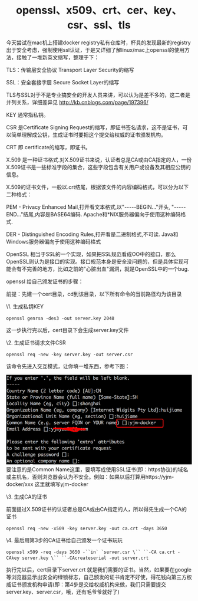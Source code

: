 <h1 align="center">openssl、x509、crt、cer、key、csr、ssl、tls</h1>



今天尝试在mac机上搭建docker registry私有仓库时，杯具的发现最新的registry出于安全考虑，强制使用ssl认证，于是又详细了解linux/mac上openssl的使用方法，接触了一堆新英文缩写，整理于下：

TLS：传输层安全协议 Transport Layer Security的缩写

SSL：安全套接字层 Secure Socket Layer的缩写

TLS与SSL对于不是专业搞安全的开发人员来讲，可以认为是差不多的，这二者是并列关系，详细差异见 http://kb.cnblogs.com/page/197396/

KEY 通常指私钥。

CSR 是Certificate Signing Request的缩写，即证书签名请求，这不是证书，可以简单理解成公钥，生成证书时要把这个提交给权威的证书颁发机构。

CRT 即 certificate的缩写，即证书。

X.509 是一种证书格式.对X.509证书来说，认证者总是CA或由CA指定的人，一份X.509证书是一些标准字段的集合，这些字段包含有关用户或设备及其相应公钥的信息。

X.509的证书文件，一般以.crt结尾，根据该文件的内容编码格式，可以分为以下二种格式：

PEM - Privacy Enhanced Mail,打开看文本格式,以"-----BEGIN..."开头, "-----END..."结尾,内容是BASE64编码.
Apache和*NIX服务器偏向于使用这种编码格式.

DER - Distinguished Encoding Rules,打开看是二进制格式,不可读.
Java和Windows服务器偏向于使用这种编码格式

OpenSSL 相当于SSL的一个实现，如果把SSL规范看成OO中的接口，那么OpenSSL则认为是接口的实现。接口规范本身是安全没问题的，但是具体实现可能会有不完善的地方，比如之前的"心脏出血"漏洞，就是OpenSSL中的一个bug.

 

openssl 给自己颁发证书的步骤：

前提：先建一个cert目录，cd到该目录，以下所有命令的当前路径均为该目录

\1. 生成私钥KEY

```
openssl genrsa -des3 -out server.key 2048
```

这一步执行完以后，cert目录下会生成server.key文件

\2. 生成证书请求文件CSR

```
openssl req -new -key server.key -out server.csr
```

该命令先进入交互模式，让你填一堆东西，参考下图：

![点击看大图](media/27612-20160203162544132-833752847.png)
要注意的是Common Name这里，要填写成使用SSL证书(即：https协议)的域名或主机名，否则浏览器会认为不安全。例如：如果以后打算用https://yjm-docker/xxx 这里就填写yjm-docker

\3. 生成CA的证书

前面提过X.509证书的认证者总是CA或由CA指定的人，所以得先生成一个CA的证书

```
openssl req -new -x509 -key server.key -out ca.crt -days 3650
```

\4. 最后用第3步的CA证书给自己颁发一个证书玩玩

```
openssl x509 -req -days 3650 -``in` `server.csr \`` ``-CA ca.crt -CAkey server.key \`` ``-CAcreateserial -out server.crt
```

执行完以后，cert目录下server.crt 就是我们需要的证书。当然，如果要在google等浏览器显示出安全的绿锁标志，自己颁发的证书肯定不好使，得花钱向第三方权威证书颁发机构申请(即：第4步是交给权威机构来做，我们只需要提交server.key、server.csr，哦，还有毛爷爷就好了)